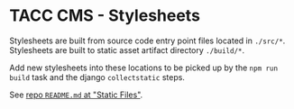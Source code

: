 # TACC CMS - Stylesheets

Stylesheets are built from source code entry point files located in `./src/*`. Stylesheets are built to static asset artifact directory `./build/*`.

Add new stylesheets into these locations to be picked up by the `npm run build` task and the django `collectstatic` steps.

See [repo `README.md` at "Static Files"](/README.md#static-files).
